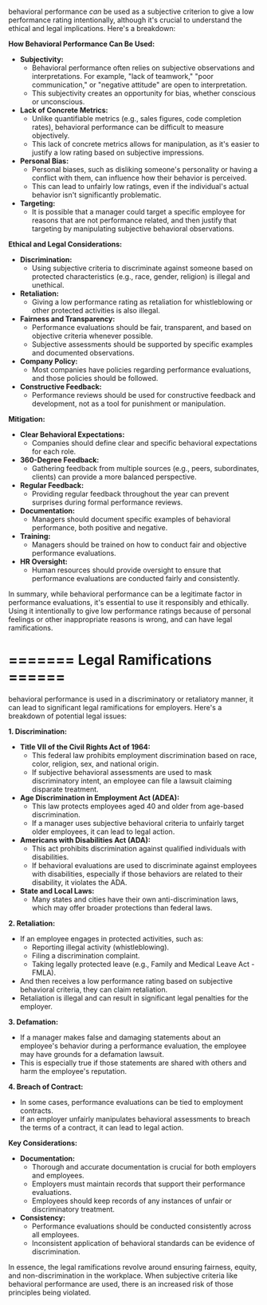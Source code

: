 behavioral performance _can_ be used as a subjective criterion to give a low performance rating intentionally, although it's crucial to understand the ethical and legal implications. Here's a breakdown:

**How Behavioral Performance Can Be Used:**

*   **Subjectivity:**
    *   Behavioral performance often relies on subjective observations and interpretations. For example, "lack of teamwork," "poor communication," or "negative attitude" are open to interpretation.
    *   This subjectivity creates an opportunity for bias, whether conscious or unconscious.
*   **Lack of Concrete Metrics:**
    *   Unlike quantifiable metrics (e.g., sales figures, code completion rates), behavioral performance can be difficult to measure objectively.
    *   This lack of concrete metrics allows for manipulation, as it's easier to justify a low rating based on subjective impressions.
*   **Personal Bias:**
    *   Personal biases, such as disliking someone's personality or having a conflict with them, can influence how their behavior is perceived.
    *   This can lead to unfairly low ratings, even if the individual's actual behavior isn't significantly problematic.
*   **Targeting:**
    *   It is possible that a manager could target a specific employee for reasons that are not performance related, and then justify that targeting by manipulating subjective behavioral observations.

**Ethical and Legal Considerations:**

*   **Discrimination:**
    *   Using subjective criteria to discriminate against someone based on protected characteristics (e.g., race, gender, religion) is illegal and unethical.
*   **Retaliation:**
    *   Giving a low performance rating as retaliation for whistleblowing or other protected activities is also illegal.
*   **Fairness and Transparency:**
    *   Performance evaluations should be fair, transparent, and based on objective criteria whenever possible.
    *   Subjective assessments should be supported by specific examples and documented observations.
*   **Company Policy:**
    *   Most companies have policies regarding performance evaluations, and those policies should be followed.
*   **Constructive Feedback:**
    *   Performance reviews should be used for constructive feedback and development, not as a tool for punishment or manipulation.

**Mitigation:**

*   **Clear Behavioral Expectations:**
    *   Companies should define clear and specific behavioral expectations for each role.
*   **360-Degree Feedback:**
    *   Gathering feedback from multiple sources (e.g., peers, subordinates, clients) can provide a more balanced perspective.
*   **Regular Feedback:**
    *   Providing regular feedback throughout the year can prevent surprises during formal performance reviews.
*   **Documentation:**
    *   Managers should document specific examples of behavioral performance, both positive and negative.
*   **Training:**
    *   Managers should be trained on how to conduct fair and objective performance evaluations.
*   **HR Oversight:**
    *   Human resources should provide oversight to ensure that performance evaluations are conducted fairly and consistently.

In summary, while behavioral performance can be a legitimate factor in performance evaluations,
it's essential to use it responsibly and ethically. Using it intentionally to give low performance ratings because 
of personal feelings or other inappropriate reasons is wrong, and can have legal ramifications.

======= Legal Ramifications ======
===================================
behavioral performance is used in a discriminatory or retaliatory manner, it can lead to significant legal ramifications for employers. Here's a breakdown of potential legal issues:

**1\. Discrimination:**

*   **Title VII of the Civil Rights Act of 1964:**
    *   This federal law prohibits employment discrimination based on race, color, religion, sex, and national origin. 
    *   If subjective behavioral assessments are used to mask discriminatory intent, an employee can file a lawsuit claiming disparate treatment.
*   **Age Discrimination in Employment Act (ADEA):**
    *   This law protects employees aged 40 and older from age-based discrimination.
    *   If a manager uses subjective behavioral criteria to unfairly target older employees, it can lead to legal action.
*   **Americans with Disabilities Act (ADA):**
    *   This act prohibits discrimination against qualified individuals with disabilities.
    *   If behavioral evaluations are used to discriminate against employees with disabilities, especially if those behaviors are related to their disability, it violates the ADA.
*   **State and Local Laws:**
    *   Many states and cities have their own anti-discrimination laws, which may offer broader protections than federal laws.

**2\. Retaliation:**

*   If an employee engages in protected activities, such as:
    *   Reporting illegal activity (whistleblowing).
    *   Filing a discrimination complaint.
    *   Taking legally protected leave (e.g., Family and Medical Leave Act - FMLA).
*   And then receives a low performance rating based on subjective behavioral criteria, they can claim retaliation.
*   Retaliation is illegal and can result in significant legal penalties for the employer.

**3\. Defamation:**

*   If a manager makes false and damaging statements about an employee's behavior during a performance evaluation, the employee may have grounds for a defamation lawsuit.
*   This is especially true if those statements are shared with others and harm the employee's reputation.

**4\. Breach of Contract:**

*   In some cases, performance evaluations can be tied to employment contracts.
*   If an employer unfairly manipulates behavioral assessments to breach the terms of a contract, it can lead to legal action.

**Key Considerations:**

*   **Documentation:**
    *   Thorough and accurate documentation is crucial for both employers and employees.
    *   Employers must maintain records that support their performance evaluations.
    *   Employees should keep records of any instances of unfair or discriminatory treatment.
*   **Consistency:**
    *   Performance evaluations should be conducted consistently across all employees.
    *   Inconsistent application of behavioral standards can be evidence of discrimination.

In essence, the legal ramifications revolve around ensuring fairness, equity, and non-discrimination in the workplace. When subjective criteria like behavioral performance are used, there is an increased risk of those principles being violated.
